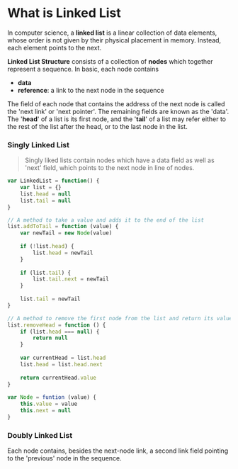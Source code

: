 # What is Linked List

In computer science, a **linked list** is a linear collection of data elements, whose order is not given by their physical placement in memory. Instead, each element points to the next. 

**Linked List Structure** consists of a collection of **nodes** which together represent a sequence. In basic, each node contains

- **data**
- **reference**: a link to the next node in the sequence

The field of each node that contains the address of the next node is called the 'next link' or 'next pointer'. The remaining fields are known as the 'data'. The '**head**' of a list is its first node, and the '**tail**' of a list may refer either to the rest of the list after the head, or to the last node in the list.



### Singly Linked List

> Singly liked lists contain nodes which have a data field as well as 'next' field, which points to the next node in line of nodes.

```javascript
var LinkedList = function() {
    var list = {}
    list.head = null
    list.tail = null
}

// A method to take a value and adds it to the end of the list
list.addToTail = function (value) {
    var newTail = new Node(value)
    
    if (!list.head) {
        list.head = newTail
    }
    
    if (list.tail) {
        list.tail.next = newTail
    }
    
    list.tail = newTail
}

// A method to remove the first node from the list and return its value
list.removeHead = function () {
    if (list.head === null) {
        return null
    }
    
    var currentHead = list.head
    list.head = list.head.next
    
    return currentHead.value
}
    
var Node = funtion (value) {
    this.value = value
    this.next = null
}
```



### Doubly Linked List

Each node contains, besides the next-node link, a second link field pointing to the 'previous' node in the sequence.